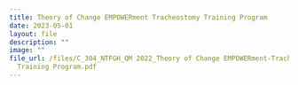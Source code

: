 ```yaml
---
title: Theory of Change EMPOWERment Tracheostomy Training Program
date: 2023-05-01
layout: file
description: ""
image: ""
file_url: /files/C_304_NTFGH_QM 2022_Theory of Change EMPOWERment-Tracheostomy
  Training Program.pdf
---
```

